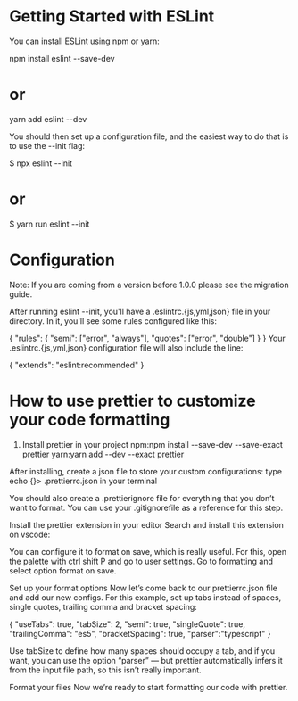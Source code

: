 # Getting Started with ESLint
You can install ESLint using npm or yarn:

npm install eslint --save-dev
# or
yarn add eslint --dev

You should then set up a configuration file, 
and the easiest way to do that is to use the --init flag:

$ npx eslint --init
# or
$ yarn run eslint --init

# Configuration
Note: If you are coming from a version before 1.0.0 please see the migration guide.

After running eslint --init, you'll have a .eslintrc.{js,yml,json} 
file in your directory. In it, you'll see some rules configured like this:

{
    "rules": {
        "semi": ["error", "always"],
        "quotes": ["error", "double"]
    }
}
Your .eslintrc.{js,yml,json} configuration file will also include the line:

{
    "extends": "eslint:recommended"
}


# How to use prettier to customize your code formatting

1. Install prettier in your project
npm:npm install --save-dev --save-exact prettier
yarn:yarn add --dev --exact prettier

After installing, create a json file to store your custom configurations:
 type echo {}> .prettierrc.json in your terminal

You should also create a .prettierignore file for everything that you 
don’t want to format. You can use your .gitignorefile as a reference for this step.

 Install the prettier extension in your editor
Search and install this extension on vscode:

You can configure it to format on save, which is really useful. For this, open the palette 
with ctrl shift P and go to user settings. Go to formatting and select option format on save.

Set up your format options
Now let’s come back to our prettierrc.json file and add our new configs. 
For this example, set up tabs instead of spaces, single quotes, trailing comma and bracket spacing:

{ "useTabs": true,
    "tabSize": 2,
  "semi": true,
  "singleQuote": true,
  "trailingComma": "es5",
  "bracketSpacing": true,
  "parser":"typescript"
}

Use tabSize to define how many spaces should occupy a tab, and if you want,
 you can use the option “parser” — but prettier automatically infers it from 
 the input file path, so this isn’t really important.

Format your files
Now we’re ready to start formatting our code with prettier.